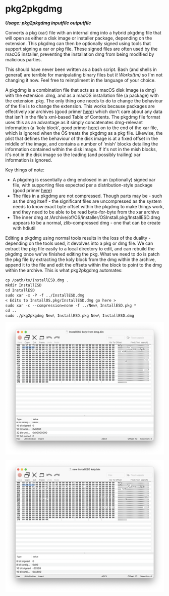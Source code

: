 # pkg2pkgdmg

***Usage: pkg2pkgdmg inputfile outputfile***

Converts a pkg (xar) file with an internal dmg into a hybrid pkgdmg file that will open as either a disk image or installer package, depending on the extension. This pkgdmg can then be optionally signed using tools that support signing a xar or pkg file. These signed files are often used by the macOS installer, preventing the installation dmg from being modified by malicious parties.

This should have never been written as a bash script. Bash (and shells in general) are terrible for manipulating binary files but *It Works(tm)* so I'm not changing it now. Feel free to reimpliment in the language of your choice.

A pkgdmg is a combination file that acts as a macOS disk Image (a dmg) with the extension .dmg, and as a macOS installation file (a package) with the extension .pkg. The only thing one needs to do to change the behaviour of the file is to change the extension. This works because packages are effectively xar archives (good primer [here](https://github.com/mackyle/xar/wiki/xarformat)) which don't care about any data that isn't in the file's xml-based Table of Contents. The pkgdmg file format uses this as an advantage as it simply concatenates dmg-relevant information (a 'koly block', good primer [here](http://newosxbook.com/DMG.html)) on to the end of the xar file, which is ignored when the OS treats the pkgdmg as a pkg file. Likewise, the plist that defines the behaviour of the disk image is at a fixed offset in the middle of the image, and contains a number of 'mish' blocks detailing the information contained within the disk image. If it's not in the mish blocks, it's not in the disk image so the leading (and possibly trailing) xar information is ignored.

Key things of note:

- A pkgdmg is essentially a dmg enclosed in an (optionally) signed xar file, with supporting files expected per a distribution-style package (good primer [here](http://s.sudre.free.fr/Stuff/Ivanhoe/FLAT.html))
- The files in a pkgdmg are not compressed. Though parts may be - such as the dmg itself - the significant files are uncompressed as the system needs to know exact byte offset within the pkgdmg to make things work, and they need to be able to be read byte-for-byte from the xar archive
- The inner dmg at /Archive/of/OS/installer/OSInstall.pkg/InstallESD.dmg appears to be a normal, zlib-compressed dmg - one that can be create with hdiutil

Editing a pkgdmg using normal tools results in the loss of the duality - depending on the tools used, it devolves into a pkg or dmg file. We can extract the pkg file easily to a local directory to edit, and can rebuild the pkgdmg once we've finished editing the pkg. What we need to do is patch the pkg file by extracting the koly block from the dmg within the archive, append it to the file and edit the offsets within the block to point to the dmg within the archive. This is what pkg2pkgdmg automates:

    cp /path/to/InstallESD.dmg .
    mkdir InstallESD
    cd InstallESD
    sudo xar -x -P -f ../InstallESD.dmg
    < Edits to InstallOS.pkg/InstallESD.dmg go here >
    sudo xar -c --compression=none -f ../New\ InstallESD.pkg *
    cd ..
    sudo ./pkg2pkgdmg New\ InstallESD.pkg New\ InstallESD.dmg

![](https://github.com/toru173/pkg2pkgdmg/blob/main/InstallESD%20koly%20block.png)

![](https://github.com/toru173/pkg2pkgdmg/blob/main/New%20InstallESD%20koly%20block.png)

